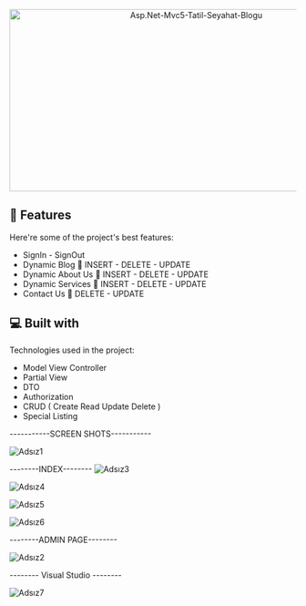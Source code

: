 <p align="center"><img src="https://socialify.git.ci/serkanky/Asp.Net-Mvc5-Tatil-Seyahat-Blogu/image?name=1&owner=1&pattern=Signal&theme=Light" alt="Asp.Net-Mvc5-Tatil-Seyahat-Blogu" width="640" height="320" /></p>

  
  
<h2>🧐 Features</h2>

Here're some of the project's best features:

*   SignIn - SignOut
*   Dynamic Blog 💫 INSERT - DELETE - UPDATE
*   Dynamic About Us 💫 INSERT - DELETE - UPDATE
*   Dynamic Services 💫 INSERT - DELETE - UPDATE
*   Contact Us 💫 DELETE - UPDATE
  
  
<h2>💻 Built with</h2>

Technologies used in the project:

*   Model View Controller
*   Partial View
*   DTO
*   Authorization
*   CRUD ( Create Read Update Delete )
*   Special Listing

-----------SCREEN SHOTS-----------

![Adsız1](https://user-images.githubusercontent.com/124188116/236578331-87a670e3-ce65-4d60-9ff9-5c48b621f6ce.png)


--------INDEX--------
![Adsız3](https://user-images.githubusercontent.com/124188116/236578352-b57203f1-8eab-4181-baf0-8fbf75391f00.png)

![Adsız4](https://user-images.githubusercontent.com/124188116/236578361-2b971cda-8997-48a7-8127-2c0a762e8f8f.png)

![Adsız5](https://user-images.githubusercontent.com/124188116/236578374-774badb2-7ce5-46dc-b266-4e41aac9bfc2.png)

![Adsız6](https://user-images.githubusercontent.com/124188116/236578382-1bfa54de-161f-455a-8d21-1a6afca5b6f5.png)


--------ADMIN PAGE--------

![Adsız2](https://user-images.githubusercontent.com/124188116/236578405-13ab8916-4e0e-44e0-9356-0649046adfe7.png)

-------- Visual Studio --------

![Adsız7](https://user-images.githubusercontent.com/124188116/236578417-c4af61eb-47df-4f76-87d1-ff52015921aa.png)


 

